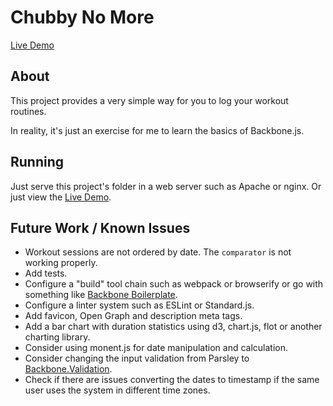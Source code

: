 # Chubby No More

[Live Demo](https://tiagoalves.github.io/chubby-no-more/)

## About

This project provides a very simple way for you to log your workout routines.

In reality, it's just an exercise for me to learn the basics of Backbone.js.

## Running

Just serve this project's folder in a web server such as Apache or nginx. Or just view the [Live Demo](https://tiagoalves.github.io/chubby-no-more/).

## Future Work / Known Issues

* Workout sessions are not ordered by date. The `comparator` is not working properly.
* Add tests.
* Configure a "build" tool chain such as webpack or browserify or go with something like [Backbone Boilerplate](https://github.com/tbranyen/backbone-boilerplate).
* Configure a linter system such as ESLint or Standard.js.
* Add favicon, Open Graph and description meta tags.
* Add a bar chart with duration statistics using d3, chart.js, flot or another charting library.
* Consider using monent.js for date manipulation and calculation.
* Consider changing the input validation from Parsley to [Backbone.Validation](https://github.com/thedersen/backbone.validation).
* Check if there are issues converting the dates to timestamp if the same user uses the system in different time zones.
